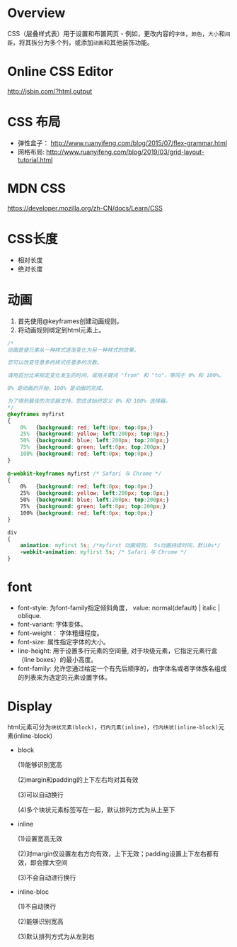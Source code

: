 # Overview

CSS（层叠样式表）用于设置和布置网页 - 例如，更改内容的`字体`，`颜色`，`大小`和`间距`，将其拆分为多个列，或添加`动画`和其他装饰功能。

# Online CSS Editor

http://jsbin.com/?html,output

# CSS 布局

+ 弹性盒子： http://www.ruanyifeng.com/blog/2015/07/flex-grammar.html
+ 网格布局: http://www.ruanyifeng.com/blog/2019/03/grid-layout-tutorial.html

# MDN CSS

https://developer.mozilla.org/zh-CN/docs/Learn/CSS

# CSS长度

+ 相对长度
+ 绝对长度

# 动画

1. 首先使用@keyframes创建动画规则。
2. 将动画规则绑定到html元素上。

```css
/*
动画是使元素从一种样式逐渐变化为另一种样式的效果。

您可以改变任意多的样式任意多的次数。

请用百分比来规定变化发生的时间，或用关键词 "from" 和 "to"，等同于 0% 和 100%。

0% 是动画的开始，100% 是动画的完成。

为了得到最佳的浏览器支持，您应该始终定义 0% 和 100% 选择器。
*/
@keyframes myfirst
{
    0%   {background: red; left:0px; top:0px;}
    25%  {background: yellow; left:200px; top:0px;}
    50%  {background: blue; left:200px; top:200px;}
    75%  {background: green; left:0px; top:200px;}
    100% {background: red; left:0px; top:0px;}
}
 
@-webkit-keyframes myfirst /* Safari 与 Chrome */
{
    0%   {background: red; left:0px; top:0px;}
    25%  {background: yellow; left:200px; top:0px;}
    50%  {background: blue; left:200px; top:200px;}
    75%  {background: green; left:0px; top:200px;}
    100% {background: red; left:0px; top:0px;}
}

div
{
    animation: myfirst 5s; /*myfirst 动画规则， 5s动画持续时间，默认0s*/
    -webkit-animation: myfirst 5s; /* Safari 与 Chrome */
}
```

# font

+ font-style: 为font-family指定倾斜角度， value: normal(default) | italic | oblique.
+ font-variant: 字体变体。
+ font-weight： 字体粗细程度。
+ font-size: 属性指定字体的大小。
+ line-height: 用于设置多行元素的空间量, 对于块级元素，它指定元素行盒（line boxes）的最小高度。
+ font-family: 允许您通过给定一个有先后顺序的，由字体名或者字体族名组成的列表来为选定的元素设置字体。

# Display

html元素可分为`块状元素(block)`，`行内元素(inline)`，`行内块状(inline-block)`元素(inline-block)

+ block

    (1)能够识别宽高

    (2)margin和padding的上下左右均对其有效

    (3)可以自动换行

    (4)多个块状元素标签写在一起，默认排列方式为从上至下

+ inline

    (1)设置宽高无效

    (2)对margin仅设置左右方向有效，上下无效；padding设置上下左右都有效，即会撑大空间

    (3)不会自动进行换行

+ inline-bloc

    (1)不自动换行

    (2)能够识别宽高

    (3)默认排列方式为从左到右


